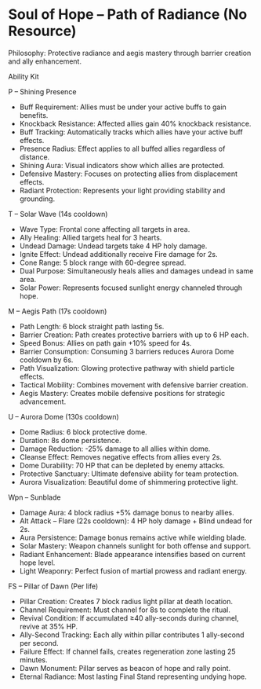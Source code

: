 # Soul of Hope – Path of Radiance (No Resource)

Philosophy: Protective radiance and aegis mastery through barrier creation and ally enhancement.

Ability Kit

P – Shining Presence
- Buff Requirement: Allies must be under your active buffs to gain benefits.
- Knockback Resistance: Affected allies gain 40% knockback resistance.
- Buff Tracking: Automatically tracks which allies have your active buff effects.
- Presence Radius: Effect applies to all buffed allies regardless of distance.
- Shining Aura: Visual indicators show which allies are protected.
- Defensive Mastery: Focuses on protecting allies from displacement effects.
- Radiant Protection: Represents your light providing stability and grounding.

T – Solar Wave (14s cooldown)
- Wave Type: Frontal cone affecting all targets in area.
- Ally Healing: Allied targets heal for 3 hearts.
- Undead Damage: Undead targets take 4 HP holy damage.
- Ignite Effect: Undead additionally receive Fire damage for 2s.
- Cone Range: 5 block range with 60-degree spread.
- Dual Purpose: Simultaneously heals allies and damages undead in same area.
- Solar Power: Represents focused sunlight energy channeled through hope.

M – Aegis Path (17s cooldown)
- Path Length: 6 block straight path lasting 5s.
- Barrier Creation: Path creates protective barriers with up to 6 HP each.
- Speed Bonus: Allies on path gain +10% speed for 4s.
- Barrier Consumption: Consuming 3 barriers reduces Aurora Dome cooldown by 6s.
- Path Visualization: Glowing protective pathway with shield particle effects.
- Tactical Mobility: Combines movement with defensive barrier creation.
- Aegis Mastery: Creates mobile defensive positions for strategic advancement.

U – Aurora Dome (130s cooldown)
- Dome Radius: 6 block protective dome.
- Duration: 8s dome persistence.
- Damage Reduction: -25% damage to all allies within dome.
- Cleanse Effect: Removes negative effects from allies every 2s.
- Dome Durability: 70 HP that can be depleted by enemy attacks.
- Protective Sanctuary: Ultimate defensive ability for team protection.
- Aurora Visualization: Beautiful dome of shimmering protective light.

Wpn – Sunblade
- Damage Aura: 4 block radius +5% damage bonus to nearby allies.
- Alt Attack – Flare (22s cooldown): 4 HP holy damage + Blind undead for 2s.
- Aura Persistence: Damage bonus remains active while wielding blade.
- Solar Mastery: Weapon channels sunlight for both offense and support.
- Radiant Enhancement: Blade appearance intensifies based on current hope level.
- Light Weaponry: Perfect fusion of martial prowess and radiant energy.

FS – Pillar of Dawn (Per life)
- Pillar Creation: Creates 7 block radius light pillar at death location.
- Channel Requirement: Must channel for 8s to complete the ritual.
- Revival Condition: If accumulated ≥40 ally-seconds during channel, revive at 35% HP.
- Ally-Second Tracking: Each ally within pillar contributes 1 ally-second per second.
- Failure Effect: If channel fails, creates regeneration zone lasting 25 minutes.
- Dawn Monument: Pillar serves as beacon of hope and rally point.
- Eternal Radiance: Most lasting Final Stand representing undying hope.